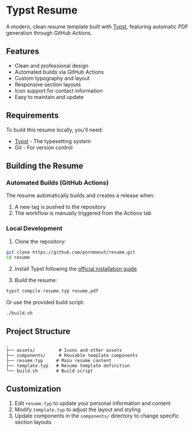 # Typst Resume

A modern, clean resume template built with [Typst](https://typst.app/), featuring automatic PDF generation through GitHub Actions.

## Features

- Clean and professional design
- Automated builds via GitHub Actions
- Custom typography and layout
- Responsive section layouts
- Icon support for contact information
- Easy to maintain and update

## Requirements

To build this resume locally, you'll need:

- [Typst](https://github.com/typst/typst) - The typesetting system
- Git - For version control

## Building the Resume

### Automated Builds (GitHub Actions)

The resume automatically builds and creates a release when:
1. A new tag is pushed to the repository
2. The workflow is manually triggered from the Actions tab

### Local Development

1. Clone the repository:
```bash
git clone https://github.com/pornmanut/resume.git
cd resume
```

2. Install Typst following the [official installation guide](https://github.com/typst/typst#installation)

3. Build the resume:
```bash
typst compile resume.typ resume.pdf
```

Or use the provided build script:
```bash
./build.sh
```

## Project Structure

```
.
├── assets/         # Icons and other assets
├── components/     # Reusable template components
├── resume.typ     # Main resume content
├── template.typ   # Resume template definition
└── build.sh       # Build script
```

## Customization

1. Edit `resume.typ` to update your personal information and content
2. Modify `template.typ` to adjust the layout and styling
3. Update components in the `components/` directory to change specific section layouts
